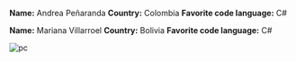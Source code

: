 **Name:** Andrea Peñaranda
**Country:** Colombia
**Favorite code language:** C#

**Name:** Mariana Villarroel
**Country:** Bolivia
**Favorite code language:** C#

![pc](https://user-images.githubusercontent.com/105461680/169193142-f4490122-8db3-4e80-b3f1-9d7607176878.jpg)
